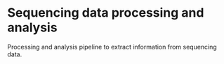 # Sequencing data processing and analysis
Processing and analysis pipeline to extract information from sequencing data.
